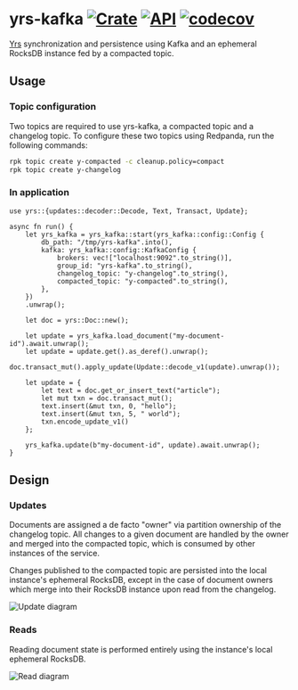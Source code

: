 # yrs-kafka [![Crate](https://img.shields.io/crates/v/yrs-kafka.svg)](https://crates.io/crates/yrs-kafka) [![API](https://docs.rs/yrs-kafka/badge.svg)](https://docs.rs/yrs-kafka) [![codecov](https://codecov.io/github/w4/yrs-kafka/branch/master/graph/badge.svg?token=4UGDI57H5K)](https://codecov.io/github/w4/yrs-kafka)

[Yrs] synchronization and persistence using Kafka and an ephemeral RocksDB instance fed by a
compacted topic.

[Yrs]: https://github.com/y-crdt/y-crdt/

## Usage

### Topic configuration

Two topics are required to use yrs-kafka, a compacted topic and a changelog topic. To configure
these two topics using Redpanda, run the following commands:

```bash
rpk topic create y-compacted -c cleanup.policy=compact
rpk topic create y-changelog 
```

### In application

```rust,no_run
use yrs::{updates::decoder::Decode, Text, Transact, Update};

async fn run() {
    let yrs_kafka = yrs_kafka::start(yrs_kafka::config::Config {
        db_path: "/tmp/yrs-kafka".into(),
        kafka: yrs_kafka::config::KafkaConfig {
            brokers: vec!["localhost:9092".to_string()],
            group_id: "yrs-kafka".to_string(),
            changelog_topic: "y-changelog".to_string(),
            compacted_topic: "y-compacted".to_string(),
        },
    })
    .unwrap();

    let doc = yrs::Doc::new();

    let update = yrs_kafka.load_document("my-document-id").await.unwrap();
    let update = update.get().as_deref().unwrap();
    doc.transact_mut().apply_update(Update::decode_v1(update).unwrap());

    let update = {
        let text = doc.get_or_insert_text("article");
        let mut txn = doc.transact_mut();
        text.insert(&mut txn, 0, "hello");
        text.insert(&mut txn, 5, " world");
        txn.encode_update_v1()
    };

    yrs_kafka.update(b"my-document-id", update).await.unwrap();
}
```

## Design

### Updates

Documents are assigned a de facto "owner" via partition ownership of the changelog topic. All changes to a given
document are handled by the owner and merged into the compacted topic, which is consumed by other instances of
the service.

Changes published to the compacted topic are persisted into the local instance's ephemeral RocksDB, except in the
case of document owners which merge into their RocksDB instance upon read from the changelog.

![Update diagram](./.github/img/update-flow.png)

### Reads

Reading document state is performed entirely using the instance's local ephemeral RocksDB.

![Read diagram](./.github/img/read-flow.png)
